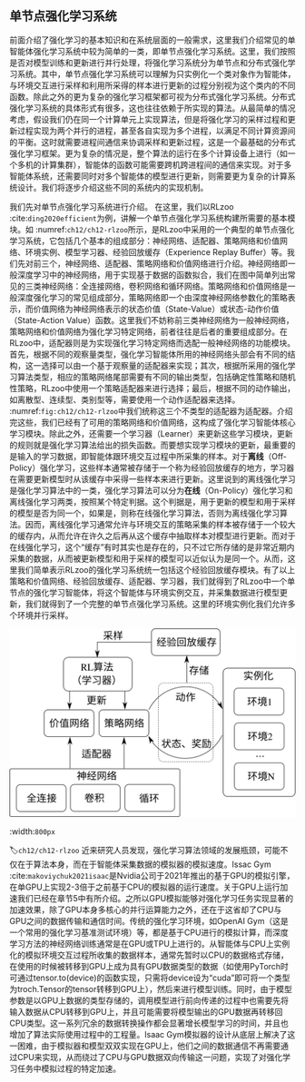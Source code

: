 ## 单节点强化学习系统

前面介绍了强化学习的基本知识和在系统层面的一般需求，这里我们介绍常见的单智能体强化学习系统中较为简单的一类，即单节点强化学习系统。这里，我们按照是否对模型训练和更新进行并行处理，将强化学习系统分为单节点和分布式强化学习系统。其中，单节点强化学习系统可以理解为只实例化一个类对象作为智能体，与环境交互进行采样和利用所采得的样本进行更新的过程分别视为这个类内的不同函数。除此之外的更为复杂的强化学习框架都可视为分布式强化学习系统。分布式强化学习系统的具体形式有很多，这也往往依赖于所实现的算法。从最简单的情况考虑，假设我们仍在同一个计算单元上实现算法，但是将强化学习的采样过程和更新过程实现为两个并行的进程，甚至各自实现为多个进程，以满足不同计算资源间的平衡。这时就需要进程间通信来协调采样和更新过程，这是一个最基础的分布式强化学习框架。更为复杂的情况是，整个算法的运行在多个计算设备上进行（如一个多机的计算集群），智能体的函数可能需要跨机跨进程间的通信来实现。对于多智能体系统，还需要同时对多个智能体的模型进行更新，则需要更为复杂的计算系统设计。我们将逐步介绍这些不同的系统内的实现机制。

我们先对单节点强化学习系统进行介绍。
在这里，我们以RLzoo :cite:`ding2020efficient`为例，讲解一个单节点强化学习系统构建所需要的基本模块。如 :numref:`ch12/ch12-rlzoo`所示，是RLzoo中采用的一个典型的单节点强化学习系统，它包括几个基本的组成部分：神经网络、适配器、策略网络和价值网络、环境实例、模型学习器、经验回放缓存（Experience Replay Buffer）等。我们先对前三个，神经网络、适配器、策略网络和价值网络进行介绍。神经网络即一般深度学习中的神经网络，用于实现基于数据的函数拟合，我们在图中简单列出常见的三类神经网络：全连接网络，卷积网络和循环网络。策略网络和价值网络是一般深度强化学习的常见组成部分，策略网络即一个由深度神经网络参数化的策略表示，而价值网络为神经网络表示的状态价值（State-Value）或状态-动作价值（State-Action Value）函数。这里我们不妨称前三类神经网络为一般神经网络，策略网络和价值网络为强化学习特定网络，前者往往是后者的重要组成部分。在RLzoo中，适配器则是为实现强化学习特定网络而选配一般神经网络的功能模块。首先，根据不同的观察量类型，强化学习智能体所用的神经网络头部会有不同的结构，这一选择可以由一个基于观察量的适配器来实现；其次，根据所采用的强化学习算法类型，相应的策略网络尾部需要有不同的输出类型，包括确定性策略和随机性策略，RLzoo中使用一个策略适配器来进行选择；最后，根据不同的动作输出，如离散型、连续型、类别型等，需要使用一个动作适配器来选择。 :numref:`fig:ch12/ch12-rlzoo`中我们统称这三个不类型的适配器为适配器。介绍完这些，我们已经有了可用的策略网络和价值网络，这构成了强化学习智能体核心学习模块。除此之外，还需要一个学习器（Learner）来更新这些学习模块，更新的规则就是强化学习算法给出的损失函数。而要想实现学习模块的更新，最重要的是输入的学习数据，即智能体跟环境交互过程中所采集的样本。对于**离线**（Off-Policy）强化学习，这些样本通常被存储于一个称为经验回放缓存的地方，学习器在需要更新模型时从该缓存中采得一些样本来进行更新。这里说到的离线强化学习是强化学习算法中的一类，强化学习算法可以分为**在线**（On-Policy）强化学习和离线强化学习两类，按照某个特定判据。这个判据是，用于更新的模型和用于采样的模型是否为同一个，如果是，则称在线强化学习算法，否则为离线强化学习算法。因而，离线强化学习通常允许与环境交互的策略采集的样本被存储于一个较大的缓存内，从而允许在许久之后再从这个缓存中抽取样本对模型进行更新。而对于在线强化学习，这个“缓存”有时其实也是存在的，只不过它所存储的是非常近期内采集的数据，从而被更新模型和用于采样的模型可以近似认为是同一个。从而，这里我们简单表示RLzoo的强化学习系统统一包括这个经验回放缓存模块。有了以上策略和价值网络、经验回放缓存、适配器、学习器，我们就得到了RLzoo中一个单节点的强化学习智能体，将这个智能体与环境实例交互，并采集数据进行模型更新，我们就得到了一个完整的单节点强化学习系统。这里的环境实例化我们允许多个环境并行采样。

![RLzoo算法库中使用的强化学习系统](../img/ch12/ch12-rlzoo.png)

:width:`800px`

:label:`ch12/ch12-rlzoo`
近来研究人员发现，强化学习算法领域的发展瓶颈，可能不仅在于算法本身，而在于智能体采集数据的模拟器的模拟速度。Issac Gym :cite:`makoviychuk2021isaac`是Nvidia公司于2021年推出的基于GPU的模拟引擎，在单GPU上实现2-3倍于之前基于CPU的模拟器的运行速度。关于GPU上运行加速我们已经在章节5中有所介绍。之所以GPU模拟能够对强化学习任务实现显著的加速效果，除了GPU本身多核心的并行运算能力之外，还在于这省却了CPU与GPU之间的数据传输和通信时间。传统的强化学习环境，如OpenAI Gym（这是一个常用的强化学习基准测试环境）等，都是基于CPU进行的模拟计算，而深度学习方法的神经网络训练通常是在GPU或TPU上进行的。从智能体与CPU上实例化的模拟环境交互过程所收集的数据样本，通常先暂时以CPU的数据格式存储，在使用的时候被转移到GPU上成为具有GPU数据类型的数据（如使用PyTorch时可通过tensor.to(device)的函数实现，只需将device设为“cuda”即可将一个类型为troch.Tensor的tensor转移到GPU上），然后来进行模型训练。同时，由于模型参数是以GPU上数据的类型存储的，调用模型进行前向传递的过程中也需要先将输入数据从CPU转移到GPU上，并且可能需要将模型输出的GPU数据再转移回CPU类型。这一系列冗余的数据转换操作都会显著增长模型学习的时间，并且也增加了算法实际使用过程中的工程量。Isaac Gym模拟器的设计从底层上解决了这一困难，由于模拟器和模型双双实现在GPU上，他们之间的数据通信不再需要通过CPU来实现，从而绕过了CPU与GPU数据双向传输这一问题，实现了对强化学习任务中模拟过程的特定加速。